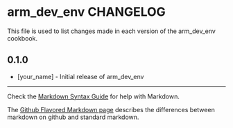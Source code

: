 arm_dev_env CHANGELOG
=====================

This file is used to list changes made in each version of the arm_dev_env cookbook.

0.1.0
-----
- [your_name] - Initial release of arm_dev_env

- - -
Check the [Markdown Syntax Guide](http://daringfireball.net/projects/markdown/syntax) for help with Markdown.

The [Github Flavored Markdown page](http://github.github.com/github-flavored-markdown/) describes the differences between markdown on github and standard markdown.
